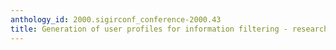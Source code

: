 ```yaml
---
anthology_id: 2000.sigirconf_conference-2000.43
title: Generation of user profiles for information filtering - research agenda
---
```

